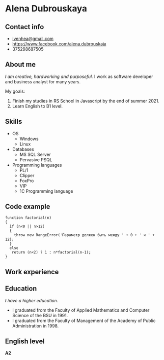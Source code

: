 # Alena Dubrouskaya

## Contact info

- ivenhea@gmail.com
- https://www.facebook.com/alena.dubrouskaja
- 375298687505

## About me

_I am creative, hardworking and purposeful._
I work as software developer and business analyst for many years.

My goals:

1. Finish my studies in RS School in Javascript by the end of summer 2021.
1. Learn English to B1 level.

## Skills

- OS
  - Windows
  - Linux
- Databases
  - MS SQL Server
  - Pervasive PSQL
- Programming languages
  - PL/1
  - Clipper
  - FoxPro
  - VIP
  - 1C Programming language

## Code example

```
function factorial(n)
{
  if (n<0 || n>12)
  {
    throw new RangeError('Параметр должен быть между ' + 0 + ' и ' + 12);
  }
  else
   return (n<2) ? 1 : n*factorial(n-1);
}
```

## Work experience

## Education

_I have a higher education._

- I graduated from the Faculty of Applied Mathematics and Computer Science of the BSU in 1991.
- I graduated from the Faculty of Management of the Academy of Public Administration in 1998.

## English level

**A2**
